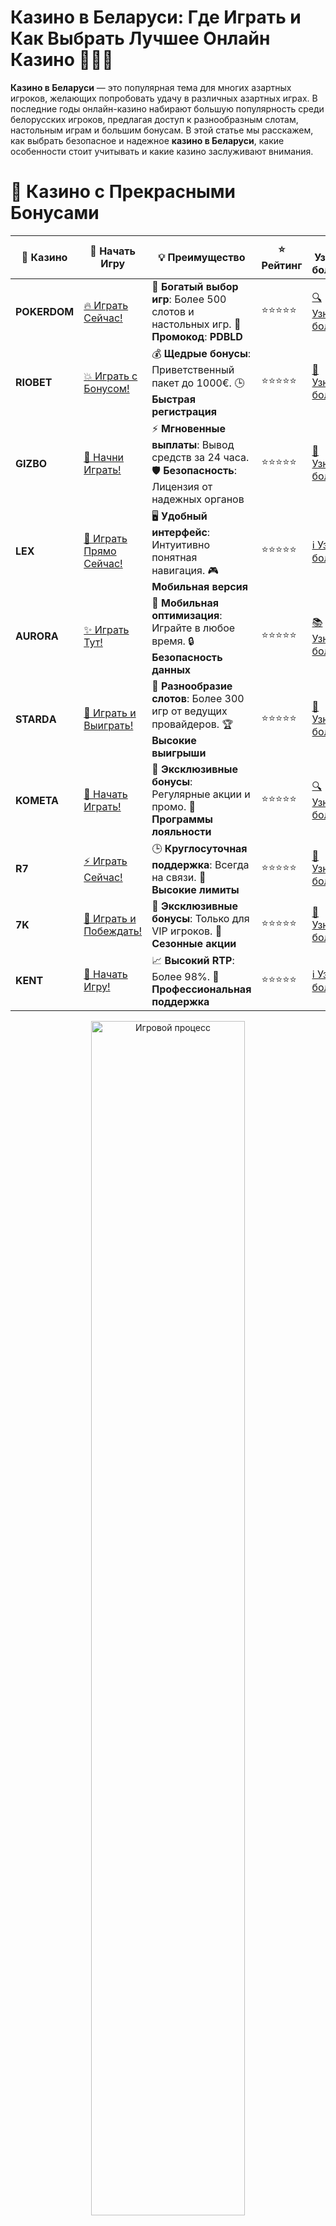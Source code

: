 # **Казино в Беларуси: Где Играть и Как Выбрать Лучшее Онлайн Казино 🎰🇧🇾**

**Казино в Беларуси** — это популярная тема для многих азартных игроков, желающих попробовать удачу в различных азартных играх. В последние годы онлайн-казино набирают большую популярность среди белорусских игроков, предлагая доступ к разнообразным слотам, настольным играм и большим бонусам. В этой статье мы расскажем, как выбрать безопасное и надежное **казино в Беларуси**, какие особенности стоит учитывать и какие казино заслуживают внимания.

# 🌟 Казино с Прекрасными Бонусами

| 🎲 **Казино** | 🔗 **Начать Игру** | 💡 **Преимущество** | ⭐ **Рейтинг** | 🔗 **Узнать больше** | 🆕 **Новая информация** |
|--------------|---------------------|---------------------|----------------|----------------------|-------------------------|
| **POKERDOM**  | [🔥 Играть Сейчас!](https://brandplay.link/4k77v2yx) | 🎉 **Богатый выбор игр**: Более 500 слотов и настольных игр. 🎁 **Промокод**: **PDBLD** | ⭐⭐⭐⭐⭐ | [🔍 Узнать больше](https://brandplay.link/4k77v2yx) | 🏆 **Победители турниров** получают эксклюзивные подарки! |
| **RIOBET**    | [💥 Играть с Бонусом!](https://brandplay.link/7xBLTPyj) | 💰 **Щедрые бонусы**: Приветственный пакет до 1000€. 🕒 **Быстрая регистрация** | ⭐⭐⭐⭐⭐ | [📖 Узнать больше](https://brandplay.link/7xBLTPyj) | 💬 **Поддержка 24/7** для комфортной игры в любое время! |
| **GIZBO**     | [🚀 Начни Играть!](https://brandplay.link/bprXw4YV) | ⚡ **Мгновенные выплаты**: Вывод средств за 24 часа. 🛡️ **Безопасность**: Лицензия от надежных органов | ⭐⭐⭐⭐⭐ | [📝 Узнать больше](https://brandplay.link/bprXw4YV) | 🔒 **SSL-шифрование** для максимальной безопасности данных игроков. |
| **LEX**       | [💎 Играть Прямо Сейчас!](https://brandplay.link/zW4hdDFV) | 🖥️ **Удобный интерфейс**: Интуитивно понятная навигация. 🎮 **Мобильная версия** | ⭐⭐⭐⭐⭐ | [ℹ️ Узнать больше](https://brandplay.link/zW4hdDFV) | 📱 **Поддержка всех мобильных устройств** для удобства игры в любом месте. |
| **AURORA**    | [✨ Играть Тут!](https://10trafic-stat2.com/click/668546556bcc6313411604bd/6766/13032/subaccount) | 📱 **Мобильная оптимизация**: Играйте в любое время. 🔒 **Безопасность данных** | ⭐⭐⭐⭐⭐ | [📚 Узнать больше](https://10trafic-stat2.com/click/668546556bcc6313411604bd/6766/13032/subaccount) | 🌍 **Международная лицензия** на деятельность в разных странах. |
| **STARDА**    | [🎉 Играть и Выиграть!](https://brandplay.link/fB7xwRFL) | 🎰 **Разнообразие слотов**: Более 300 игр от ведущих провайдеров. 🏆 **Высокие выигрыши** | ⭐⭐⭐⭐⭐ | [🔎 Узнать больше](https://brandplay.link/fB7xwRFL) | 🎉 **Ежемесячные турниры** с крупными призами! |
| **KOMETA**    | [🎁 Начать Играть!](https://brandplay.link/8ZymQJV8) | 🎁 **Эксклюзивные бонусы**: Регулярные акции и промо. 🔄 **Программы лояльности** | ⭐⭐⭐⭐⭐ | [🔍 Узнать больше](https://brandplay.link/8ZymQJV8) | 🌟 **Персонализированные предложения** для долгосрочных игроков. |
| **R7**        | [⚡ Играть Сейчас!](https://brandplay.link/bMd3Yjsw) | 🕒 **Круглосуточная поддержка**: Всегда на связи. 💸 **Высокие лимиты** | ⭐⭐⭐⭐⭐ | [📖 Узнать больше](https://brandplay.link/bMd3Yjsw) | 🎯 **Рейтинг игроков** для лучших участников. |
| **7K**        | [🎯 Играть и Побеждать!](https://brandplay.link/BvQyFShp) | 🌟 **Эксклюзивные бонусы**: Только для VIP игроков. 🎉 **Сезонные акции** | ⭐⭐⭐⭐⭐ | [📝 Узнать больше](https://brandplay.link/BvQyFShp) | 🥇 **Особые привилегии** для постоянных игроков. |
| **KENT**      | [🔑 Начать Игру!](https://brandplay.link/Fv2WP3js) | 📈 **Высокий RTP**: Более 98%. 💼 **Профессиональная поддержка** | ⭐⭐⭐⭐⭐ | [ℹ️ Узнать больше](https://brandplay.link/Fv2WP3js) | 💬 **Поддержка на нескольких языках** для удобства игроков. |

<div align="center"> <img src="https://i.pinimg.com/originals/1d/b3/25/1db325483acbe642c6d4e6fdd73a4988.gif" alt="Игровой процесс" width="70%"> </div>
---

# 🚀 Быстрые Выигрыши и Поддержка

| 🎲 **Казино** | 🔗 **Начать Игру** | 💡 **Преимущество** | ⭐ **Рейтинг** | 🔗 **Узнать больше** | 🆕 **Новая информация** |
|--------------|---------------------|---------------------|----------------|----------------------|-------------------------|
| **GAMA**      | [🎯 Играть Прямо Сейчас!](https://brandplay.link/j6NMKsDz) | 🔍 **Интуитивный интерфейс**: Легкость использования. 🏅 **Престижные турниры** | ⭐⭐⭐⭐☆ | [🔎 Узнать больше](https://brandplay.link/j6NMKsDz) | 🏆 **Турниры с большими призами** каждый месяц. |
| **ONION**     | [💥 Играть и Выигрывать!](https://brandplay.link/zBGRVpQ9) | 🤑 **Низкие ставки**: Идеально для начинающих. 🔄 **Быстрые выводы** | ⭐⭐⭐⭐☆ | [🔍 Узнать больше](https://brandplay.link/zBGRVpQ9) | 🎮 **Казино для новичков** с простыми правилами. |
| **ЧЕМПИОН**   | [🏅 Играть в Турнире!](https://temon-gter.cfd/go/lRq?p80412p304504pcc44t17455) | 🏅 **Лояльная программа**: Награды за активность. 🎁 **Ежемесячные бонусы** | ⭐⭐⭐⭐☆ | [📖 Узнать больше](https://temon-gter.cfd/go/lRq?p80412p304504pcc44t17455) | 🥇 **Турниры и лояльность** — каждый шаг вознаграждается. |
| **VAVADA**    | [🚀 Играть Без Ожидания!](https://vavadapartner.pro/?promo=ea5c9275-6854-4505-94fc-95ab18221945-linkb2) | 🚀 **Быстрая регистрация**: Начните играть мгновенно. 🔐 **Безопасные транзакции** | ⭐⭐⭐⭐☆ | [📝 Узнать больше](https://vavadapartner.pro/?promo=ea5c9275-6854-4505-94fc-95ab18221945-linkb2) | 🏆 **Программа для новых игроков** с бонусами за регистрацию. |
| **FRIENDS**   | [🎉 Играть и Развлекаться!](https://gofriends.mba/linkb2) | 🤝 **Социальные игры**: Играйте с друзьями. 🌐 **Мультиплатформенность** | ⭐⭐⭐⭐☆ | [ℹ️ Узнать больше](https://gofriends.mba/linkb2) | 🎮 **Играйте с друзьями** и зарабатывайте бонусы за совместные действия. |
| **1WIN**      | [⚡ Играть и Выигрывать!](https://brandplay.link/smXVpBbG) | 🏆 **Спортивные ставки**: Широкий выбор видов спорта. 💵 **Высокие коэффициенты** | ⭐⭐⭐⭐☆ | [📚 Узнать больше](https://brandplay.link/smXVpBbG) | ⚽ **Бонусы на спортивные ставки** для активных игроков. |
| **DRIP**      | [💥 Играть Сразу!](https://drp-ircp01.com/c07e6a3db) | 🌐 **Инновационные игры**: Новейшие игровые технологии. 🛡️ **Высокая безопасность** | ⭐⭐⭐⭐☆ | [🔎 Узнать больше](https://drp-ircp01.com/c07e6a3db) | 🔧 **Инновационные функции** для удобства игры. |
| **JOYCASINO** | [🎰 Играть И Побеждать!](https://rpc30.call2me.pro/?/ru/registration?apkpop=0&partner=p24970p3291217pc98f) | 🎁 **Приятные бонусы**: Ежедневные акции и подарки. 🕹️ **Разнообразие игр** | ⭐⭐⭐⭐☆ | [🔍 Узнать больше](https://rpc30.call2me.pro/?/ru/registration?apkpop=0&partner=p24970p3291217pc98f) | 🎉 **Щедрые фриспины** для новых игроков. |
| **PLAYFORTUNA** | [🔥 Играть С Бонусом!](https://fortunapromo.net/alt/playfortuna/registration?0dc4a9362a71feb7e3f165fb8e766f70) | 🎉 **Регулярные акции**: Бонусы, фриспины и многое другое. 🏅 **Турниры** | ⭐⭐⭐⭐☆ | [📚 Узнать больше](https://fortunapromo.net/alt/playfortuna/registration?0dc4a9362a71feb7e3f165fb8e766f70) | 🎯 **Выгодные предложения** на популярные игры. |
| **SYKAA**     | [💸 Играть Сейчас!](https://s-two-way.com/?source=linkb2&pid=30697) | 💸 **Доступные ставки**: Идеально для новичков. 🎁 **Щедрые бонусы** | ⭐⭐⭐⭐☆ | [🔍 Узнать больше](https://s-two-way.com/?source=linkb2&pid=30697) | 💥 **Акции с большими бонусами** для новичков и опытных игроков. |

<div align="center"> <img src="https://schaeffers-cdn.s3.amazonaws.com/images/default-source/schaeffers-cdn-images/default-images/sectors/bigstock-casino-gambling-concept-with-f-369012793.jpg?sfvrsn=493ad806_4" alt="Игровой процесс" width="70%"> </div>
---

# 💸 Казино с Привлекательными Программами Лояльности

| 🎲 **Казино** | 🔗 **Начать Игру** | 💡 **Преимущество** | ⭐ **Рейтинг** | 🔗 **Узнать больше** | 🆕 **Новая информация** |
|--------------|---------------------|---------------------|----------------|----------------------|-------------------------|
| **KOMETA**    | [🎯 Начни Играть!](https://brandplay.link/8ZymQJV8) | 🎁 **Эксклюзивные бонусы**: Регулярные акции и промо. 🔄 **Программы лояльности** | ⭐⭐⭐⭐⭐ | [🔍 Узнать больше](https://brandplay.link/8ZymQJV8) | 🌟 **Персонализированные предложения** для долгосрочных игроков. |
| **1Xslots**   | [🏅 Играть Прямо Сейчас!](https://brandplay.link/hSB1khtr) | 🎉 **Множество акций**: Еженедельные бонусы и турниры. 🛡️ **Безопасность** | ⭐⭐⭐⭐⭐ | [📚 Узнать больше](https://brandplay.link/hSB1khtr) | 🏅 **Награды за активность**: участники программы лояльности получают специальные привилегии. |
| **R7**        | [🚀 Играть Сейчас!](https://brandplay.link/bMd3Yjsw) | 🕒 **Круглосуточная поддержка**: Всегда на связи. 💸 **Высокие лимиты** | ⭐⭐⭐⭐⭐ | [📖 Узнать больше](https://brandplay.link/bMd3Yjsw) | 💬 **VIP-поддержка** для постоянных игроков с приоритетом. |

<div align="center"> <img src="https://i.pinimg.com/originals/1d/b3/25/1db325483acbe642c6d4e6fdd73a4988.gif" alt="Игровой процесс" width="70%"> </div>
---

## Законность **казино в Беларуси** 🎲⚖️

Вопрос законности онлайн-казино в Беларуси — один из самых обсуждаемых. До недавнего времени законодательство страны ограничивало доступ к иностранным онлайн-казино, однако в последние годы ситуация изменилась.

### Легальные онлайн-казино в Беларуси 🇧🇾✔️

На данный момент только несколько операторов получили лицензию для работы в Беларуси. В 2019 году в стране были введены новые правила, разрешающие работу онлайн-казино, зарегистрированных в Беларуси. Это дает белорусским игрокам возможность безопасно и законно играть в интернете.

Однако важно помнить, что для игры в казино с международной лицензией необходимо соблюдать требования законодательства, и такие сайты могут быть заблокированы в Беларуси. Поэтому рекомендуется выбирать только лицензированные и проверенные платформы, чтобы избежать проблем с выводом выигрышей.

## Где найти **казино в Беларуси**? 🌍🎰

Существует несколько онлайн-казино, которые доступны для белорусских игроков. Мы подготовили список самых популярных и надежных сайтов, где можно играть на реальные деньги.

### 1. **Pokerdom** 🃏💰  
**Pokerdom** — одно из самых известных онлайн-казино, которое работает с белорусскими игроками. Казино предлагает широкий выбор слотов, рулетку, покер и другие азартные игры. Также доступны различные бонусы, в том числе бездепозитные.

### 2. **Riobet** 🎯💸  
**Riobet** — это международное казино, которое предлагает игры на деньги для игроков из Беларуси. Здесь можно найти множество игровых автоматов, а также настольных игр. Казино активно проводит акции для новых игроков, включая бонусы за регистрацию и фриспины.

### 3. **Gizbo** 🎮🎉  
**Gizbo** — онлайн-казино, которое работает с белорусскими игроками. Платформа предлагает удобный интерфейс, а также множество слотов и игр с возможностью выигрыша реальных денег. В казино часто проходят акции и турниры.

### 4. **Starda** 🌟🃏  
**Starda** — это онлайн-казино, которое предоставляет отличные бонусы для белорусских игроков. На сайте есть много различных слотов и настольных игр, а также возможность играть с живыми дилерами.

### 5. **7K** 💎🎰  
**7K** — это казино с хорошими отзывами среди белорусских игроков. Здесь можно найти популярные игровые автоматы, а также участвовать в бонусных программах и турнирах.

## Как выбрать надежное **казино в Беларуси**? 🧐🎯

Выбор правильного онлайн-казино — это ключевой момент, который влияет на безопасность и удовольствие от игры. Вот несколько критериев, на которые стоит обратить внимание при выборе **казино в Беларуси**:

### 1. **Лицензия и безопасность** 🛡️🎲  
Выбирайте только те онлайн-казино, которые имеют лицензии от авторитетных органов, таких как **Мальта**, **Гибралтар**, **Кюрасао** и другие. Лицензированные казино обеспечивают высокий уровень безопасности и защиту личных данных игроков.

### 2. **Широкий выбор игр** 🎮🃏  
Хорошее онлайн-казино должно предлагать разнообразие игр: от классических слотов до настольных игр и покера. Также стоит обратить внимание на наличие игр с живыми дилерами.

### 3. **Бонусы и акции** 🎁💸  
Многие онлайн-казино предлагают привлекательные бонусы для новых игроков, включая бездепозитные бонусы, фриспины и бонусы на первый депозит. Ознакомьтесь с условиями бонусных программ и выберите самое выгодное предложение.

### 4. **Методы ввода и вывода средств** 💳🏦  
Убедитесь, что выбранное казино поддерживает удобные способы ввода и вывода средств для белорусских игроков, такие как банковские карты, электронные кошельки и криптовалюты.

### 5. **Поддержка пользователей** 📞🗣️  
Наличие качественной службы поддержки, которая готова помочь игрокам в любое время суток, — еще один важный критерий выбора казино. Хорошие казино предлагают поддержку через чат, email или телефон.

## Преимущества **казино в Беларуси** 🎉🎰

1. **Безопасность и легальность** 🛡️  
   Лицензированные казино гарантируют безопасность ваших данных и честную игру. Это позволяет играть с уверенностью, что все происходит по правилам.

2. **Большой выбор игр** 🎮  
   В **казино в Беларуси** можно найти не только классические слоты, но и уникальные настольные игры, покер, рулетку, а также живое казино с реальными дилерами.

3. **Выигрыши в белорусских рублях** 💰💵  
   Во многих казино предусмотрены опции для ввода и вывода средств в белорусских рублях. Это удобный и простой способ распоряжаться своими деньгами.

4. **Регулярные бонусы и акции** 🎁🎉  
   Казино часто предлагают бонусы за регистрацию, фриспины, а также акции для постоянных игроков. Это отличный способ увеличить свои шансы на выигрыш.

## Недостатки **казино в Беларуси** ⚠️❌

1. **Блокировка иностранных сайтов** 🔒  
   Некоторые международные онлайн-казино могут быть заблокированы для игроков из Беларуси. Это ограничивает выбор сайтов, но есть альтернативы с лицензией в Беларуси.

2. **Требования по ставкам** 🔄  
   Во многих казино существуют требования по ставкам (wagering) для вывода бонусов. Это значит, что необходимо поставить бонусную сумму несколько раз, прежде чем можно будет вывести выигрыш.

3. **Ограничения на вывод средств** 💸🔒  
   Некоторые казино могут устанавливать ограничения на минимальные и максимальные суммы для вывода, что может вызвать неудобства.

## Заключение 🎰💡

**Казино в Беларуси** — это отличный способ для игроков получить доступ к увлекательным азартным играм и шансам на реальные выигрыши. Важно выбрать надежную платформу с лицензией и хорошими отзывами, чтобы избежать неприятных сюрпризов. Также всегда читайте условия бонусных программ и убедитесь, что вам подходят методы ввода и вывода средств.

---
*Играйте ответственно. Казино предназначены для лиц старше 18 лет. Убедитесь, что выбранное казино имеет лицензию и всегда читайте условия перед началом игры.*  
